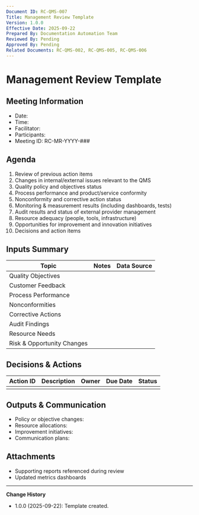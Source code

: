 ```yaml
---
Document ID: RC-QMS-007
Title: Management Review Template
Version: 1.0.0
Effective Date: 2025-09-22
Prepared By: Documentation Automation Team
Reviewed By: Pending
Approved By: Pending
Related Documents: RC-QMS-002, RC-QMS-005, RC-QMS-006
---
```


# Management Review Template

## Meeting Information
- Date:
- Time:
- Facilitator:
- Participants:
- Meeting ID: RC-MR-YYYY-###

## Agenda
1. Review of previous action items
2. Changes in internal/external issues relevant to the QMS
3. Quality policy and objectives status
4. Process performance and product/service conformity
5. Nonconformity and corrective action status
6. Monitoring & measurement results (including dashboards, tests)
7. Audit results and status of external provider management
8. Resource adequacy (people, tools, infrastructure)
9. Opportunities for improvement and innovation initiatives
10. Decisions and action items

## Inputs Summary
| Topic | Notes | Data Source |
|-------|-------|-------------|
| Quality Objectives | | |
| Customer Feedback | | |
| Process Performance | | |
| Nonconformities | | |
| Corrective Actions | | |
| Audit Findings | | |
| Resource Needs | | |
| Risk & Opportunity Changes | | |

## Decisions & Actions
| Action ID | Description | Owner | Due Date | Status |
|-----------|-------------|-------|----------|--------|
| | | | | |

## Outputs & Communication
- Policy or objective changes:
- Resource allocations:
- Improvement initiatives:
- Communication plans:

## Attachments
- Supporting reports referenced during review
- Updated metrics dashboards

---
**Change History**
- 1.0.0 (2025-09-22): Template created.
